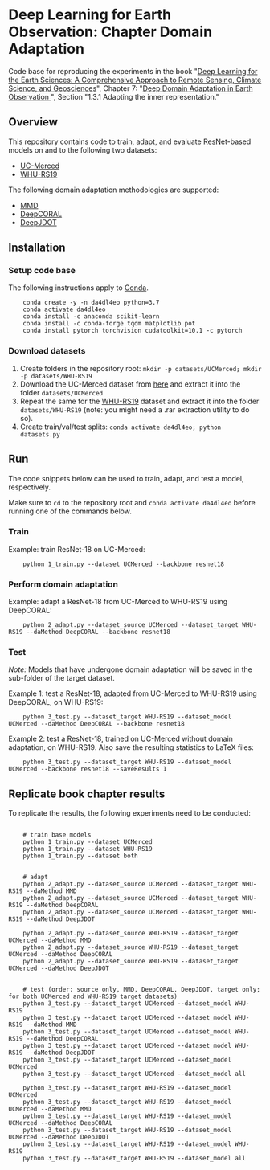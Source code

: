 # Deep Learning for Earth Observation: Chapter Domain Adaptation

Code base for reproducing the experiments in the book "[Deep Learning for the Earth Sciences: A Comprehensive Approach to Remote Sensing, Climate Science, and Geosciences](https://onlinelibrary.wiley.com/doi/book/10.1002/9781119646181)", Chapter 7: "[Deep Domain Adaptation in Earth Observation
](https://onlinelibrary.wiley.com/doi/10.1002/9781119646181.ch7)", Section "1.3.1 Adapting the inner representation."


## Overview

This repository contains code to train, adapt, and evaluate [ResNet](https://openaccess.thecvf.com/content_cvpr_2016/html/He_Deep_Residual_Learning_CVPR_2016_paper.html)-based models on and to the following two datasets:

* [UC-Merced](http://weegee.vision.ucmerced.edu/datasets/landuse.html)
* [WHU-RS19](http://www.xinhua-fluid.com/people/yangwen/WHU-RS19.html)


The following domain adaptation methodologies are supported:
* [MMD](https://raw.githubusercontent.com/jindongwang/transferlearning/master/code/deep/DDC_DeepCoral/mmd.py)
* [DeepCORAL](https://raw.githubusercontent.com/jindongwang/transferlearning/master/code/deep/DDC_DeepCoral/Coral.py)
* [DeepJDOT](http://openaccess.thecvf.com/content_ECCV_2018/papers/Bharath_Bhushan_Damodaran_DeepJDOT_Deep_Joint_ECCV_2018_paper.pdf)



## Installation

### Setup code base
The following instructions apply to [Conda](https://conda.io).

```console
    conda create -y -n da4dl4eo python=3.7
    conda activate da4dl4eo
    conda install -c anaconda scikit-learn
    conda install -c conda-forge tqdm matplotlib pot
    conda install pytorch torchvision cudatoolkit=10.1 -c pytorch
```

### Download datasets

1. Create folders in the repository root: `mkdir -p datasets/UCMerced; mkdir -p datasets/WHU-RS19`
2. Download the UC-Merced dataset from [here](http://weegee.vision.ucmerced.edu/datasets/landuse.html) and extract it into the folder `datasets/UCMerced`
3. Repeat the same for the [WHU-RS19](http://www.xinhua-fluid.com/people/yangwen/WHU-RS19.html) dataset and extract it into the folder `datasets/WHU-RS19` (note: you might need a .rar extraction utility to do so).
4. Create train/val/test splits: `conda activate da4dl4eo; python datasets.py`




## Run

The code snippets below can be used to train, adapt, and test a model, respectively.

Make sure to `cd` to the repository root and `conda activate da4dl4eo` before running one of the commands below.


### Train

Example: train ResNet-18 on UC-Merced:

```console
    python 1_train.py --dataset UCMerced --backbone resnet18
```


### Perform domain adaptation

Example: adapt a ResNet-18 from UC-Merced to WHU-RS19 using DeepCORAL:

```console
    python 2_adapt.py --dataset_source UCMerced --dataset_target WHU-RS19 --daMethod DeepCORAL --backbone resnet18
```


### Test

_Note:_ Models that have undergone domain adaptation will be saved in the sub-folder of the target dataset.


Example 1: test a ResNet-18, adapted from UC-Merced to WHU-RS19 using DeepCORAL, on WHU-RS19:

```console
    python 3_test.py --dataset_target WHU-RS19 --dataset_model UCMerced --daMethod DeepCORAL --backbone resnet18
```

Example 2: test a ResNet-18, trained on UC-Merced without domain adaptation, on WHU-RS19. Also save the resulting statistics to LaTeX files:

```console
    python 3_test.py --dataset_target WHU-RS19 --dataset_model UCMerced --backbone resnet18 --saveResults 1
```


## Replicate book chapter results

To replicate the results, the following experiments need to be conducted:

```console

    # train base models
    python 1_train.py --dataset UCMerced
    python 1_train.py --dataset WHU-RS19
    python 1_train.py --dataset both


    # adapt
    python 2_adapt.py --dataset_source UCMerced --dataset_target WHU-RS19 --daMethod MMD
    python 2_adapt.py --dataset_source UCMerced --dataset_target WHU-RS19 --daMethod DeepCORAL
    python 2_adapt.py --dataset_source UCMerced --dataset_target WHU-RS19 --daMethod DeepJDOT

    python 2_adapt.py --dataset_source WHU-RS19 --dataset_target UCMerced --daMethod MMD
    python 2_adapt.py --dataset_source WHU-RS19 --dataset_target UCMerced --daMethod DeepCORAL
    python 2_adapt.py --dataset_source WHU-RS19 --dataset_target UCMerced --daMethod DeepJDOT


    # test (order: source only, MMD, DeepCORAL, DeepJDOT, target only; for both UCMerced and WHU-RS19 target datasets)
    python 3_test.py --dataset_target UCMerced --dataset_model WHU-RS19
    python 3_test.py --dataset_target UCMerced --dataset_model WHU-RS19 --daMethod MMD
    python 3_test.py --dataset_target UCMerced --dataset_model WHU-RS19 --daMethod DeepCORAL
    python 3_test.py --dataset_target UCMerced --dataset_model WHU-RS19 --daMethod DeepJDOT
    python 3_test.py --dataset_target UCMerced --dataset_model UCMerced
    python 3_test.py --dataset_target UCMerced --dataset_model all

    python 3_test.py --dataset_target WHU-RS19 --dataset_model UCMerced
    python 3_test.py --dataset_target WHU-RS19 --dataset_model UCMerced --daMethod MMD
    python 3_test.py --dataset_target WHU-RS19 --dataset_model UCMerced --daMethod DeepCORAL
    python 3_test.py --dataset_target WHU-RS19 --dataset_model UCMerced --daMethod DeepJDOT
    python 3_test.py --dataset_target WHU-RS19 --dataset_model WHU-RS19
    python 3_test.py --dataset_target WHU-RS19 --dataset_model all
```
